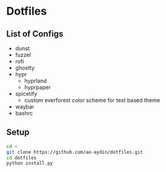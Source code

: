 # Dotfiles

## List of Configs

- dunst
- fuzzel
- rofi
- ghostty
- hypr
  - hyprland
  - hyprpaper
- spicetify
  - custom everforest color scheme for text based theme
- waybar
- bashrc

## Setup

```bash
cd ~
git clone https://github.com/ae-aydin/dotfiles.git
cd dotfiles
python install.py
```
